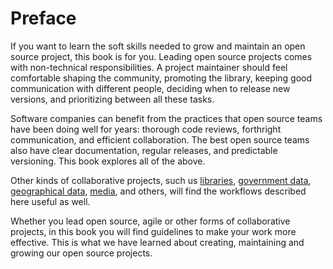 # Preface

If you want to learn the soft skills needed to grow and maintain an open source
project, this book is for you. Leading open source projects comes with
non-technical responsibilities. A project maintainer should feel comfortable
shaping the community, promoting the library, keeping good communication with
different people, deciding when to release new versions, and prioritizing
between all these tasks.

Software companies can benefit from the practices that open source teams have
been doing well for years: thorough code reviews, forthright communication,
and efficient collaboration. The best open source teams also have clear
documentation, regular releases, and predictable versioning. This book explores
all of the above.

Other kinds of collaborative projects, such us
[libraries](https://github.com/GITenberg),
[government data](https://github.com/project-open-data),
[geographical data](https://openmundi.github.io/),
[media](http://search.creativecommons.org/),
and others, will find the workflows described here useful as well.

Whether you lead open source, agile or other forms of collaborative projects, in
this book you will find guidelines to make your work more effective. This is
what we have learned about creating, maintaining and growing our open source
projects.
